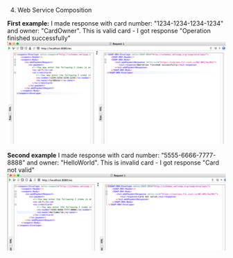 4. Web Service Composition

**First example:**
I made response with card number: "1234-1234-1234-1234" and owner: 
"CardOwner". This is valid card - I got response "Operation finished successfully"
![](results/success.png)

**Second example**
I made response with card number: "5555-6666-7777-8888" and owner:
"HelloWorld". This is invalid card - I got response "Card not valid"
![](results/fail.png)